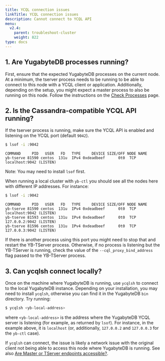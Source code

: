 ```yaml
---
title: YCQL connection issues
linkTitle: YCQL connection issues
description: Cannot connect to YCQL API
menu:
  v2.4:
    parent: troubleshoot-cluster
    weight: 822
type: docs
---
```


## 1. Are YugabyteDB processes running?

First, ensure that the expected YugabyteDB processes on the current node.
At a minimum, the tserver process needs to be running to be able to connect to this node with a YCQL client or application.
Additionally, depending on the setup, you might expect a master process to also be running on this node.
Follow the instructions on the [Check Processes](../../nodes/check-processes/) page.

## 2. Is the Cassandra-compatible YCQL API running?

If the tserver process is running, make sure the YCQL API is enabled and listening on the YCQL port (default `9042`).

```sh
$ lsof -i :9042
```

```
COMMAND     PID   USER   FD   TYPE     DEVICE SIZE/OFF NODE NAME
yb-tserve 81590 centos  131u  IPv4 0xdeadbeef      0t0  TCP localhost:9042 (LISTEN)
```

Note: You may need to install `lsof` first.

When running a local cluster with `yb-ctl` you should see all the nodes here with different IP addresses. For instance:

```sh
$ lsof -i :9042
```

```
COMMAND     PID   USER   FD   TYPE     DEVICE SIZE/OFF NODE NAME
yb-tserve 81590 centos  131u  IPv4 0xdeadbeef      0t0  TCP localhost:9042 (LISTEN)
yb-tserve 81593 centos  131u  IPv4 0xdeadbeef      0t0  TCP 127.0.0.2:9042 (LISTEN)
yb-tserve 81596 centos  131u  IPv4 0xdeadbeef      0t0  TCP 127.0.0.3:9042 (LISTEN)
```

If there is another process using this port you might need to stop that and restart the YB-TServer process.
Otherwise, if no process is listening but the YB-TServer is running, check the value of the `--cql_proxy_bind_address` flag passed to the YB-TServer process.

## 3. Can ycqlsh connect locally?

Once on the machine where YugabyteDB is running, use `ycqlsh` to connect to the local YugabyteDB instance.
Depending on your installation, you may need to install `ycqlsh`, otherwise you can find it in the YugabyteDB `bin` directory.
Try running:

```sh
$ ycqlsh <yb-local-address>
```

where `<yb-local-address>` is the address where the YugabyteDB YCQL server is listening (for example, as returned by `lsof`). For instance, in the example above, it is `localhost` (or, additionally, `127.0.0.2` and `127.0.0.3` for the `yb-ctl` case).

If `ycqlsh` can connect, the issue is likely a network issue with the original client not being able to access this node where YugabyteDB is running. See also [Are Master or TServer endpoints accessible?](../../nodes/check-processes#cannot-access-master-or-tserver-endpoints).
